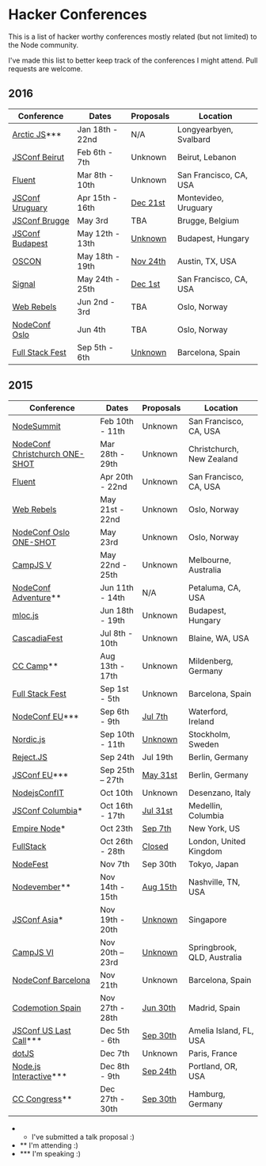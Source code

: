 # Hacker Conferences

This is a list of hacker worthy conferences mostly related (but not limited) to the Node community.

I've made this list to better keep track of the conferences I might attend. Pull requests are welcome.

## 2016

Conference | Dates | Proposals | Location
-----------|-------|-----------|----------
[Arctic JS](http://arcticjs.club)*** | Jan 18th - 22nd | N/A | Longyearbyen, Svalbard
[JSConf Beirut](http://www.jsconfbeirut.com) | Feb 6th - 7th | Unknown | Beirut, Lebanon
[Fluent](http://conferences.oreilly.com/fluent/javascript-html-us) | Mar 8th - 10th | Unknown | San Francisco, CA, USA
[JSConf Uruguary](https://jsconf.uy) | Apr 15th - 16th | [Dec 21st](https://jsconf.uy/talks) | Montevideo, Uruguary 
[JSConf Brugge](http://jsconf.be) | May 3rd | TBA | Brugge, Belgium
[JSConf Budapest](http://jsconfbp.com) | May 12th - 13th | [Unknown](https://www.calltospeakers.com/cssconf-budapest/2016) | Budapest, Hungary
[OSCON](http://conferences.oreilly.com/fluent/javascript-html-us) | May 18th - 19th | [Nov 24th](http://conferences.oreilly.com/oscon/open-source/public/cfp/423) | Austin, TX, USA
[Signal](https://www.twilio.com/signal) | May 24th - 25th | [Dec 1st](https://www.twilio.com/signal/call-for-presenters) | San Francisco, CA, USA
[Web Rebels](https://www.webrebels.org) | Jun 2nd - 3rd | TBA | Oslo, Norway
[NodeConf Oslo](http://oslo.nodeconf.com) | Jun 4th | TBA | Oslo, Norway
[Full Stack Fest](http://2016.fullstackfest.com) | Sep 5th - 6th | [Unknown](https://codegram.typeform.com/to/iwD8Yk) | Barcelona, Spain

## 2015

Conference | Dates | Proposals | Location
-----------|-------|-----------|----------
[NodeSummit](http://nodesummit.com) | Feb 10th - 11th | Unknown | San Francisco, CA, USA
[NodeConf Christchurch ONE-SHOT](http://christchurch.nodeconf.com) | Mar 28th - 29th | Unknown | Christchurch, New Zealand
[Fluent](http://fluentconf.com/javascript-html-2015) | Apr 20th - 22nd | Unknown | San Francisco, CA, USA
[Web Rebels](https://www.webrebels.org) | May 21st - 22nd | Unknown | Oslo, Norway
[NodeConf Oslo ONE-SHOT](http://oslo.nodeconf.com) | May 23rd | Unknown | Oslo, Norway
[CampJS V](http://v.campjs.com) | May 22nd - 25th | Unknown | Melbourne, Australia
[NodeConf Adventure](http://nodeconf.com)** | Jun 11th - 14th | N/A | Petaluma, CA, USA
[mloc.js](http://mloc-js.com/2015/) | Jun 18th - 19th | Unknown | Budapest, Hungary
[CascadiaFest](http://2015.cascadiajs.com) | Jul 8th - 10th | Unknown | Blaine, WA, USA
[CC Camp](http://events.ccc.de/camp/2015/wiki/Main_Page)** | Aug 13th - 17th | Unknown | Mildenberg, Germany
[Full Stack Fest](http://www.fullstackfest.com) | Sep 1st - 5th | Unknown | Barcelona, Spain
[NodeConf EU](http://nodeconf.eu)*** | Sep 6th - 9th | [Jul 7th](https://github.com/nodeconf/EU-CFP) | Waterford, Ireland
[Nordic.js](http://nordicjs.com) | Sep 10th - 11th | [Unknown](https://docs.google.com/forms/d/1mX-lkI0jnpmtOBBjZAgGgs1A8V0dCUyQqC_MQ1QlCJY/viewform) | Stockholm, Sweden
[Reject.JS](http://rejectjs.org) | Sep 24th | Jul 19th | Berlin, Germany
[JSConf EU](http://2015.jsconf.eu)*** | Sep 25th – 27th | [May 31st](http://2015.jsconf.eu/call-for-speakers/) | Berlin, Germany
[NodejsConfIT](http://nodejsconf.it) | Oct 10th | Unknown | Desenzano, Italy
[JSConf Columbia](http://jsconf.co)* | Oct 16th - 17th | [Jul 31st](http://cfp.jsconf.co/events) | Medellin, Columbia
[Empire Node](http://2015.empirenode.org)* | Oct 23th | [Sep 7th](https://docs.google.com/forms/d/1qUgKrfhuAOpsmqCE-9blPOyd2m7WjeuaO7qBdDdmARM/viewform?edit_requested=true) | New York, US
[FullStack](https://skillsmatter.com/conferences/6612-fullstack) | Oct 26th - 28th | [Closed](https://skillsmatter.com/conferences/6612-fullstack#get_involved) | London, United Kingdom
[NodeFest](http://nodefest.jp/2015/) | Nov 7th | Sep 30th | Tokyo, Japan
[Nodevember](http://nodevember.org)** | Nov 14th - 15th | [Aug 15th](https://www.papercall.io/nodevember) | Nashville, TN, USA
[JSConf Asia](http://2015.jsconf.asia)* | Nov 19th - 20th | [Unknown](https://jsconfasia.wufoo.com/forms/cssconf-and-jsconfasia/) | Singapore
[CampJS VI](http://vi.campjs.com) | Nov 20th – 23rd | [Unknown](https://docs.google.com/forms/d/1BlN41m7Qw_ktXXtoUNvQ4PUI-RJ-eDXE3MQGOLb263c/viewform?c=0&w=1) | Springbrook, QLD, Australia
[NodeConf Barcelona](http://barcelona.nodeconf.com) | Nov 21th | Unknown | Barcelona, Spain
[Codemotion Spain](http://2015.codemotion.es) | Nov 27th - 28th | [Jun 30th](https://www.koliseo.com/codemotion/codemotion-madrid/r4p/5685252034920448) | Madrid, Spain
[JSConf US Last Call](http://lastcall.jsconf.us)*** | Dec 5th - 6th | [Sep 30th](http://lastcall.jsconf.us/call-for-speakers.html) | Amelia Island, FL, USA
[dotJS](http://www.dotjs.io) | Dec 7th | Unknown | Paris, France
[Node.js Interactive](http://events.linuxfoundation.org/events/node-interactive)*** | Dec 8th - 9th | [Sep 24th](http://events.linuxfoundation.org/events/node-interactive/program/cfp) | Portland, OR, USA
[CC Congress](http://events.ccc.de)** | Dec 27th - 30th | [Sep 30th](https://translate.google.com/translate?sl=auto&tl=en&js=y&prev=_t&hl=en&ie=UTF-8&u=https%3A%2F%2Fevents.ccc.de%2F2015%2F09%2F14%2F32c3-call-for-participation-de%2F&edit-text=&act=url) | Hamburg, Germany

- * I've submitted a talk proposal :)
- ** I'm attending :)
- *** I'm speaking :)
